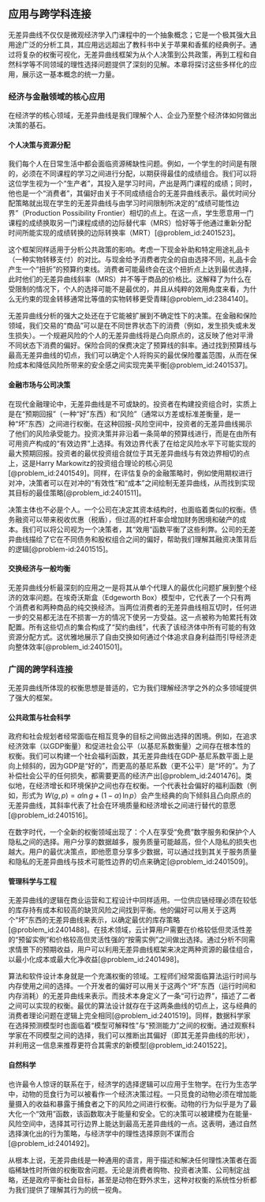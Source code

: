 ## 应用与跨学科连接

无差异曲线不仅仅是微观经济学入门课程中的一个抽象概念；它是一个极其强大且用途广泛的分析工具，其应用远远超出了教科书中关于苹果和香蕉的经典例子。通过将复杂的权衡可视化，无差异曲线框架为从个人决策到公共政策，再到工程和自然科学等不同领域的理性选择问题提供了深刻的见解。本章将探讨这些多样化的应用，展示这一基本概念的统一力量。

### 经济与金融领域的核心应用

在经济学的核心领域，无差异曲线是我们理解个人、企业乃至整个经济体如何做出决策的基石。

#### 个人决策与资源分配

我们每个人在日常生活中都会面临资源稀缺性问题。例如，一个学生的时间是有限的，必须在不同课程的学习之间进行分配，以期获得最佳的成绩组合。我们可以将这位学生视为一个“生产者”，其投入是学习时间，产出是两门课程的成绩；同时，他也是一个“消费者”，其偏好由关于不同成绩组合的无差异曲线表示。最优时间分配策略就出现在学生的无差异曲线与由学习时间限制所决定的“成绩可能性边界”（Production Possibility Frontier）相切的点上。在这一点，学生愿意用一门课程的成绩换取另一门课程成绩的边际替代率（MRS）恰好等于他通过重新分配时间所能实现的成绩转换的边际转换率（MRT）[@problem_id:2401523]。

这个框架同样适用于分析公共政策的影响。考虑一下现金补助和特定用途礼品卡（一种实物转移支付）的对比。与现金给予消费者完全的自由选择不同，礼品卡会产生一个“扭折”的预算约束线。消费者可能最终会在这个扭折点上达到最优选择，此时他们的无差异曲线斜率（MRS）并不等于商品的价格比。这解释了为什么在受限制的情况下，个人的选择可能不是最优的，并且从纯粹的效用角度来看，为什么无约束的现金转移通常比等值的实物转移更受青睐[@problem_id:2384140]。

无差异曲线分析的强大之处还在于它能被扩展到不确定性下的决策。在金融和保险领域，我们交易的“商品”可以是在不同世界状态下的消费（例如，发生损失或未发生损失）。一个规避风险的个人的无差异曲线将是凸向原点的，这反映了他对平滑不同状态下消费的偏好。保险合同的保费决定了预算线的斜率。通过找到预算线与最高无差异曲线的切点，我们可以确定个人将购买的最优保险覆盖范围，从而在保险成本和降低风险所带来的安全感之间实现完美平衡[@problem_id:2401537]。

#### 金融市场与公司决策

在现代金融理论中，无差异曲线是不可或缺的。投资者在构建投资组合时，实质上是在“预期回报”（一种“好”东西）和“风险”（通常以方差或标准差衡量，是一种“坏”东西）之间进行权衡。在这种回报-风险空间中，投资者的无差异曲线揭示了他们的风险承受能力。投资决策并非沿着一条简单的预算线进行，而是在由所有可用资产构成的“有效边界”上选择。有效边界代表了在给定风险水平下可能实现的最大预期回报。投资者的最优投资组合就位于其无差异曲线与有效边界相切的点上，这是Harry Markowitz的投资组合理论的核心洞见[@problem_id:2401549]。同样，在评估复杂的金融策略时，例如使用期权进行对冲，决策者可以在对冲的“有效性”和“成本”之间绘制无差异曲线，从而找到实现其目标的最佳策略[@problem_id:2401511]。

决策主体也不必是个人。一个公司在决定其资本结构时，也面临着类似的权衡。债务融资可以带来税收优惠（税盾），但过高的杠杆率会增加财务困境和破产的成本。我们可以将公司视为一个决策者，其“效用”函数平衡了这些利弊。公司的无差异曲线描绘了它在不同债务和股权组合之间的偏好，帮助我们理解其融资决策背后的逻辑[@problem-id:2401515]。

#### 交换经济与一般均衡

无差异曲线分析最深刻的应用之一是将其从单个代理人的最优化问题扩展到整个经济的效率问题。在埃奇沃斯盒（Edgeworth Box）模型中，它代表了一个只有两个消费者和两种商品的纯交换经济。当两位消费者的无差异曲线相互切时，任何进一步的交易都无法在不损害一方的情况下使另一方受益。这一点被称为帕累托有效配置。所有这些切点的集合构成了“契约曲线”，代表了该经济体中所有可能的有效资源分配方式。这优雅地展示了自由交换如何通过个体追求自身利益而引导经济走向整体效率[@problem_id:2401501]。

### 广阔的跨学科连接

无差异曲线所体现的权衡思想是普适的，它为我们理解经济学之外的众多领域提供了强大的框架。

#### 公共政策与社会科学

政府和社会规划者经常面临在相互竞争的目标之间做出选择的困境。例如，在追求经济效率（以GDP衡量）和促进社会公平（以基尼系数衡量）之间存在根本性的权衡。我们可以构建一个社会福利函数，其无差异曲线在GDP-基尼系数平面上是向上倾斜的，因为GDP是“好的”，而更高的基尼系数（更不公平）是“坏的”。为了补偿社会公平的任何损失，都需要更高的经济产出[@problem_id:2401476]。类似地，在经济增长和环境保护之间也存在权衡。一个代表社会偏好的福利函数（例如，形式为 $W(g,p) = \alpha \ln g + (1-\alpha)\,\ln p$）会产生经典的向下倾斜且凸向原点的无差异曲线，其斜率代表了社会在环境质量和经济增长之间进行替代的意愿[@problem_id:2401516]。

在数字时代，一个全新的权衡领域出现了：个人在享受“免费”数字服务和保护个人隐私之间的选择。用户分享的数据越多，服务质量可能越高，但个人隐私的损失也越大。用户的最优决策点，即他愿意分享多少数据，可以通过找到其关于服务质量和隐私的无差异曲线与技术可能性边界的切点来确定[@problem_id:2401509]。

#### 管理科学与工程

无差异曲线的逻辑在商业运营和工程设计中同样适用。一位供应链经理必须在较低的库存持有成本和较高的缺货风险之间找到平衡。他的偏好可以用关于这两个“坏”东西的无差异曲线来表示，以确定最优的库存策略[@problem_id:2401488]。在技术领域，云计算用户需要在价格较低但灵活性差的“预留实例”和价格较高但灵活性强的“按需实例”之间做出选择。通过分析不同需求情景下的预期收益，用户可以利用无差异曲线框架来决定两种资源的最佳组合，以最小化成本或最大化净收益[@problem_id:2401498]。

算法和软件设计本身就是一个充滿权衡的领域。工程师们经常面临算法运行时间与内存使用之间的选择。一个开发者的偏好可以用关于这两个“坏”东西（运行时间和内存消耗）的无差异曲线来表示。而技术本身定义了一条“可行边界”，描述了二者之间可以实现的权衡。最优的算法设计就存在于这两条曲线的切点上，这与经典的消费者理论问题在逻辑上完全相同[@problem_id:2401519]。同样，数据科学家在选择预测模型时也面临着“模型可解释性”与“预测能力”之间的权衡。通过观察科学家在不同模型之间的选择，我们可以推断出其偏好（即其无差异曲线的形状），并利用这一信息来推荐更符合其需求的新模型[@problem_id:2401522]。

#### 自然科学

也许最令人惊讶的联系在于，经济学的选择逻辑可以应用于生物学。在行为生态学中，动物的觅食行为可以被看作一个经济决策过程。一只觅食的动物必须在增加能量摄入的收益和暴露于捕食者之下的风险之间进行权衡。动物的行为似乎是为了最大化一个“效用”函数，该函数取决于能量和安全。它的决策可以被建模为在能量-风险空间中，选择其可行边界上能达到最高无差异曲线的一点。这表明，通过自然选择演化出的行为策略，与经济学中的理性选择原则不谋而合[@problem_id:2401492]。

从根本上说，无差异曲线是一种通用的语言，用于描述和解决任何理性决策者在面临稀缺性时所做的权衡取舍问题。无论是消费者购物、投资者决策、公司制定战略，还是政府平衡社会目标，甚至是动物在野外求生，这种对权衡的系统性分析都为我们提供了理解其行为的统一视角。